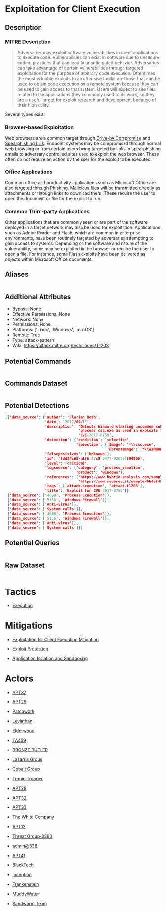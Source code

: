 
# Exploitation for Client Execution

## Description

### MITRE Description

> Adversaries may exploit software vulnerabilities in client applications to execute code. Vulnerabilities can exist in software due to unsecure coding practices that can lead to unanticipated behavior. Adversaries can take advantage of certain vulnerabilities through targeted exploitation for the purpose of arbitrary code execution. Oftentimes the most valuable exploits to an offensive toolkit are those that can be used to obtain code execution on a remote system because they can be used to gain access to that system. Users will expect to see files related to the applications they commonly used to do work, so they are a useful target for exploit research and development because of their high utility.

Several types exist:

### Browser-based Exploitation

Web browsers are a common target through [Drive-by Compromise](https://attack.mitre.org/techniques/T1189) and [Spearphishing Link](https://attack.mitre.org/techniques/T1566/002). Endpoint systems may be compromised through normal web browsing or from certain users being targeted by links in spearphishing emails to adversary controlled sites used to exploit the web browser. These often do not require an action by the user for the exploit to be executed.

### Office Applications

Common office and productivity applications such as Microsoft Office are also targeted through [Phishing](https://attack.mitre.org/techniques/T1566). Malicious files will be transmitted directly as attachments or through links to download them. These require the user to open the document or file for the exploit to run.

### Common Third-party Applications

Other applications that are commonly seen or are part of the software deployed in a target network may also be used for exploitation. Applications such as Adobe Reader and Flash, which are common in enterprise environments, have been routinely targeted by adversaries attempting to gain access to systems. Depending on the software and nature of the vulnerability, some may be exploited in the browser or require the user to open a file. For instance, some Flash exploits have been delivered as objects within Microsoft Office documents.

## Aliases

```

```

## Additional Attributes

* Bypass: None
* Effective Permissions: None
* Network: None
* Permissions: None
* Platforms: ['Linux', 'Windows', 'macOS']
* Remote: True
* Type: attack-pattern
* Wiki: https://attack.mitre.org/techniques/T1203

## Potential Commands

```

```

## Commands Dataset

```

```

## Potential Detections

```json
[{'data_source': {'author': 'Florian Roth',
                  'date': '2017/09/15',
                  'description': 'Detects Winword starting uncommon sub '
                                 'process csc.exe as used in exploits for '
                                 'CVE-2017-8759',
                  'detection': {'condition': 'selection',
                                'selection': {'Image': '*\\csc.exe',
                                              'ParentImage': '*\\WINWORD.EXE'}},
                  'falsepositives': ['Unknown'],
                  'id': 'fdd84c68-a1f6-47c9-9477-920584f94905',
                  'level': 'critical',
                  'logsource': {'category': 'process_creation',
                                'product': 'windows'},
                  'references': ['https://www.hybrid-analysis.com/sample/0b4ef455e385b750d9f90749f1467eaf00e46e8d6c2885c260e1b78211a51684?environmentId=100',
                                 'https://www.reverse.it/sample/0b4ef455e385b750d9f90749f1467eaf00e46e8d6c2885c260e1b78211a51684?environmentId=100'],
                  'tags': ['attack.execution', 'attack.t1203'],
                  'title': 'Exploit for CVE-2017-8759'}},
 {'data_source': ['4688', 'Process Execution']},
 {'data_source': ['5156', 'Windows Firewall']},
 {'data_source': ['Anti-virus']},
 {'data_source': ['System calls']},
 {'data_source': ['4688', 'Process Execution']},
 {'data_source': ['5156', 'Windows Firewall']},
 {'data_source': ['Anti-virus']},
 {'data_source': ['System calls']}]
```

## Potential Queries

```json

```

## Raw Dataset

```json

```

# Tactics


* [Execution](../tactics/Execution.md)


# Mitigations


* [Exploitation for Client Execution Mitigation](../mitigations/Exploitation-for-Client-Execution-Mitigation.md)

* [Exploit Protection](../mitigations/Exploit-Protection.md)
    
* [Application Isolation and Sandboxing](../mitigations/Application-Isolation-and-Sandboxing.md)
    

# Actors


* [APT37](../actors/APT37.md)

* [APT29](../actors/APT29.md)
    
* [Patchwork](../actors/Patchwork.md)
    
* [Leviathan](../actors/Leviathan.md)
    
* [Elderwood](../actors/Elderwood.md)
    
* [TA459](../actors/TA459.md)
    
* [BRONZE BUTLER](../actors/BRONZE-BUTLER.md)
    
* [Lazarus Group](../actors/Lazarus-Group.md)
    
* [Cobalt Group](../actors/Cobalt-Group.md)
    
* [Tropic Trooper](../actors/Tropic-Trooper.md)
    
* [APT28](../actors/APT28.md)
    
* [APT32](../actors/APT32.md)
    
* [APT33](../actors/APT33.md)
    
* [The White Company](../actors/The-White-Company.md)
    
* [APT12](../actors/APT12.md)
    
* [Threat Group-3390](../actors/Threat-Group-3390.md)
    
* [admin@338](../actors/admin@338.md)
    
* [APT41](../actors/APT41.md)
    
* [BlackTech](../actors/BlackTech.md)
    
* [Inception](../actors/Inception.md)
    
* [Frankenstein](../actors/Frankenstein.md)
    
* [MuddyWater](../actors/MuddyWater.md)
    
* [Sandworm Team](../actors/Sandworm-Team.md)
    
